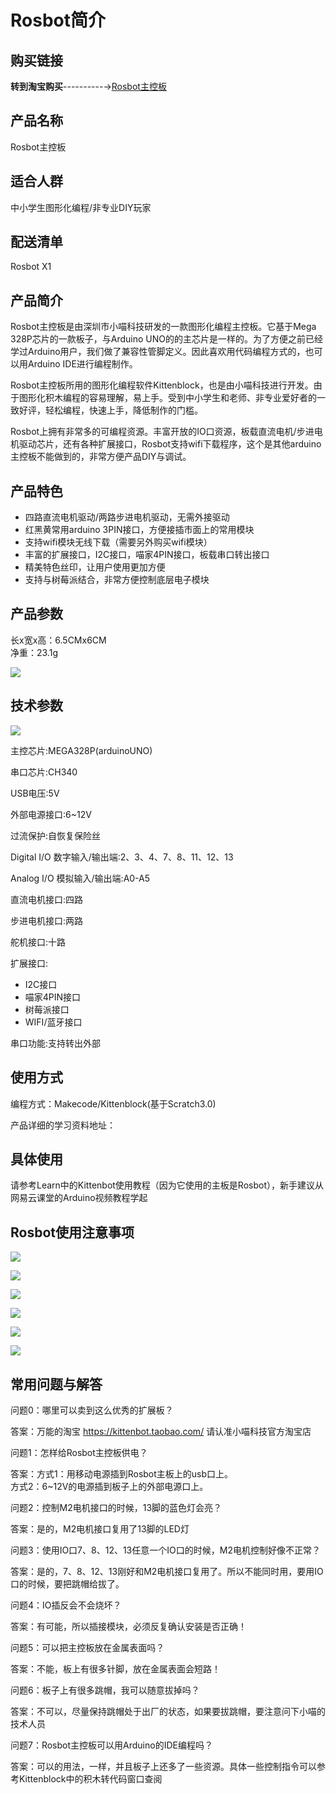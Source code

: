 # Rosbot简介   

## 购买链接

__转到淘宝购买__----------→[Rosbot主控板](https://item.taobao.com/item.htm?spm=a1z10.3-c-s.w4002-17001215033.56.3faf762eFB6CPG&id=551011963085)

## 产品名称   
Rosbot主控板   

## 适合人群   
中小学生图形化编程/非专业DIY玩家

## 配送清单   
Rosbot X1   

## 产品简介   
Rosbot主控板是由深圳市小喵科技研发的一款图形化编程主控板。它基于Mega 328P芯片的一款板子，与Arduino UNO的的主芯片是一样的。为了方便之前已经学过Arduino用户，我们做了兼容性管脚定义。因此喜欢用代码编程方式的，也可以用Arduino IDE进行编程制作。   

Rosbot主控板所用的图形化编程软件Kittenblock，也是由小喵科技进行开发。由于图形化积木编程的容易理解，易上手。受到中小学生和老师、非专业爱好者的一致好评，轻松编程，快速上手，降低制作的门槛。   

Rosbot上拥有非常多的可编程资源。丰富开放的IO口资源，板载直流电机/步进电机驱动芯片，还有各种扩展接口，Rosbot支持wifi下载程序，这个是其他arduino主控板不能做到的，非常方便产品DIY与调试。   

## 产品特色   
- 四路直流电机驱动/两路步进电机驱动，无需外接驱动   
- 红黑黄常用arduino 3PIN接口，方便接插市面上的常用模块   
- 支持wifi模块无线下载（需要另外购买wifi模块）   
- 丰富的扩展接口，I2C接口，喵家4PIN接口，板载串口转出接口   
- 精美特色丝印，让用户使用更加方便   
- 支持与树莓派结合，非常方便控制底层电子模块   



## 产品参数   
长x宽x高：6.5CMx6CM   
净重：23.1g   

![](./images/r01.png)   


## 技术参数   

![](./images/r02.png)   

主控芯片:MEGA328P(arduinoUNO)   

串口芯片:CH340   

USB电压:5V   

外部电源接口:6~12V   

过流保护:自恢复保险丝   

Digital I/O 数字输入/输出端:2、3、4、7、8、11、12、13   

Analog  I/O 模拟输入/输出端:A0-A5   

直流电机接口:四路   

步进电机接口:两路   

舵机接口:十路   

扩展接口:   

- I2C接口   
- 喵家4PIN接口   
- 树莓派接口   
- WIFI/蓝牙接口   

串口功能:支持转出外部   

## 使用方式
编程方式：Makecode/Kittenblock(基于Scratch3.0)   

产品详细的学习资料地址：

## 具体使用   
请参考Learn中的Kittenbot使用教程（因为它使用的主板是Rosbot），新手建议从网易云课堂的Arduino视频教程学起

## Rosbot使用注意事项   

![](./images/r03.png)   

![](./images/r04.png)   

![](./images/r05.png)   

![](./images/r06.png)   

![](./images/r07.png)   

![](./images/r08.png)   

## 常用问题与解答   
问题0：哪里可以卖到这么优秀的扩展板？   

答案：万能的淘宝 https://kittenbot.taobao.com/  请认准小喵科技官方淘宝店    


问题1：怎样给Rosbot主控板供电？   

答案：方式1：用移动电源插到Rosbot主板上的usb口上。   
方式2：6~12V的电源插到板子上的外部电源口上。   


问题2：控制M2电机接口的时候，13脚的蓝色灯会亮？   

答案：是的，M2电机接口复用了13脚的LED灯   


问题3：使用IO口7、8、12、13任意一个IO口的时候，M2电机控制好像不正常？   

答案：是的，7、8、12、13刚好和M2电机接口复用了。所以不能同时用，要用IO口的时候，要把跳帽给拔了。   


问题4：IO插反会不会烧坏？   

答案：有可能，所以插接模块，必须反复确认安装是否正确！   


问题5：可以把主控板放在金属表面吗？   

答案：不能，板上有很多针脚，放在金属表面会短路！   


问题6：板子上有很多跳帽，我可以随意拔掉吗？   

答案：不可以，尽量保持跳帽处于出厂的状态，如果要拔跳帽，要注意问下小喵的技术人员   


问题7：Rosbot主控板可以用Arduino的IDE编程吗？   

答案：可以的用法，一样，并且板子上还多了一些资源。具体一些控制指令可以参考Kittenblock中的积木转代码窗口查阅   
